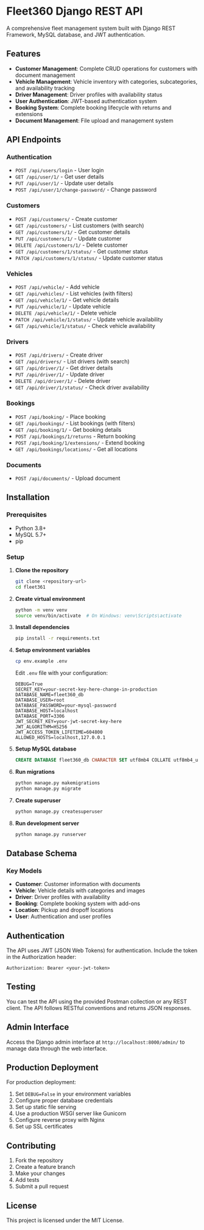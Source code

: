# Fleet360 Django REST API

A comprehensive fleet management system built with Django REST Framework, MySQL database, and JWT authentication.

## Features

- **Customer Management**: Complete CRUD operations for customers with document management
- **Vehicle Management**: Vehicle inventory with categories, subcategories, and availability tracking
- **Driver Management**: Driver profiles with availability status
- **User Authentication**: JWT-based authentication system
- **Booking System**: Complete booking lifecycle with returns and extensions
- **Document Management**: File upload and management system

## API Endpoints

### Authentication
- `POST /api/users/login` - User login
- `GET /api/user/1/` - Get user details
- `PUT /api/user/1/` - Update user details
- `POST /api/user/1/change-password/` - Change password

### Customers
- `POST /api/customers/` - Create customer
- `GET /api/customers/` - List customers (with search)
- `GET /api/customers/1/` - Get customer details
- `PUT /api/customers/1/` - Update customer
- `DELETE /api/customers/1/` - Delete customer
- `GET /api/customers/1/status/` - Get customer status
- `PATCH /api/customers/1/status/` - Update customer status

### Vehicles
- `POST /api/vehicle/` - Add vehicle
- `GET /api/vehicles/` - List vehicles (with filters)
- `GET /api/vehicle/1/` - Get vehicle details
- `PUT /api/vehicle/1/` - Update vehicle
- `DELETE /api/vehicle/1/` - Delete vehicle
- `PATCH /api/vehicle/1/status/` - Update vehicle availability
- `GET /api/vehicle/1/status/` - Check vehicle availability

### Drivers
- `POST /api/drivers/` - Create driver
- `GET /api/drivers/` - List drivers (with search)
- `GET /api/driver/1/` - Get driver details
- `PUT /api/driver/1/` - Update driver
- `DELETE /api/driver/1/` - Delete driver
- `GET /api/driver/1/status/` - Check driver availability

### Bookings
- `POST /api/booking/` - Place booking
- `GET /api/bookings/` - List bookings (with filters)
- `GET /api/booking/1/` - Get booking details
- `POST /api/bookings/1/returns` - Return booking
- `POST /api/booking/1/extensions/` - Extend booking
- `GET /api/bookings/locations/` - Get all locations

### Documents
- `POST /api/documents/` - Upload document

## Installation

### Prerequisites
- Python 3.8+
- MySQL 5.7+
- pip

### Setup

1. **Clone the repository**
   ```bash
   git clone <repository-url>
   cd fleet361
   ```

2. **Create virtual environment**
   ```bash
   python -m venv venv
   source venv/bin/activate  # On Windows: venv\Scripts\activate
   ```

3. **Install dependencies**
   ```bash
   pip install -r requirements.txt
   ```

4. **Setup environment variables**
   ```bash
   cp env.example .env
   ```
   
   Edit `.env` file with your configuration:
   ```
   DEBUG=True
   SECRET_KEY=your-secret-key-here-change-in-production
   DATABASE_NAME=fleet360_db
   DATABASE_USER=root
   DATABASE_PASSWORD=your-mysql-password
   DATABASE_HOST=localhost
   DATABASE_PORT=3306
   JWT_SECRET_KEY=your-jwt-secret-key-here
   JWT_ALGORITHM=HS256
   JWT_ACCESS_TOKEN_LIFETIME=604800
   ALLOWED_HOSTS=localhost,127.0.0.1
   ```

5. **Setup MySQL database**
   ```sql
   CREATE DATABASE fleet360_db CHARACTER SET utf8mb4 COLLATE utf8mb4_unicode_ci;
   ```

6. **Run migrations**
   ```bash
   python manage.py makemigrations
   python manage.py migrate
   ```

7. **Create superuser**
   ```bash
   python manage.py createsuperuser
   ```

8. **Run development server**
   ```bash
   python manage.py runserver
   ```

## Database Schema

### Key Models

- **Customer**: Customer information with documents
- **Vehicle**: Vehicle details with categories and images
- **Driver**: Driver profiles with availability
- **Booking**: Complete booking system with add-ons
- **Location**: Pickup and dropoff locations
- **User**: Authentication and user profiles

## Authentication

The API uses JWT (JSON Web Tokens) for authentication. Include the token in the Authorization header:

```
Authorization: Bearer <your-jwt-token>
```

## Testing

You can test the API using the provided Postman collection or any REST client. The API follows RESTful conventions and returns JSON responses.

## Admin Interface

Access the Django admin interface at `http://localhost:8000/admin/` to manage data through the web interface.

## Production Deployment

For production deployment:

1. Set `DEBUG=False` in your environment variables
2. Configure proper database credentials
3. Set up static file serving
4. Use a production WSGI server like Gunicorn
5. Configure reverse proxy with Nginx
6. Set up SSL certificates

## Contributing

1. Fork the repository
2. Create a feature branch
3. Make your changes
4. Add tests
5. Submit a pull request

## License

This project is licensed under the MIT License.
